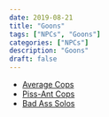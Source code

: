 ```yaml
---
date: 2019-08-21
title: "Goons"
tags: ["NPCs", "Goons"]
categories: ["NPCs"]
description: "Goons"
draft: false
---
```


- [Average Cops](/npcs/cop-goon)
- [Piss-Ant Cops](/npcs/piss-ant-cops)
- [Bad Ass Solos](/npcs/bad-ass-solo)
